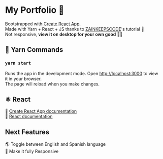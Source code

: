 # My Portfolio 💼

Bootstrapped with [Create React App](https://github.com/facebook/create-react-app).\
Made with Yarn + React + JS thanks to [ZAINKEEPSCODE](https://youtu.be/CKAn5dCK6RE)'s tutorial 💛 <br> 
Not responsive, <b>view it on desktop for your own good</b> 🙏🏼

## 🧶 Yarn Commands
### `yarn start`

Runs the app in the development mode. Open [http://localhost:3000](http://localhost:3000) to view it in your browser.\
The page will reload when you make changes.

## ⚛️ React 
📄 [Create React App documentation](https://facebook.github.io/create-react-app/docs/getting-started)\
📄 [React documentation](https://reactjs.org/)

## Next Features
🌎 Toggle between English and Spanish language\
📱 Make it fully Responsive
